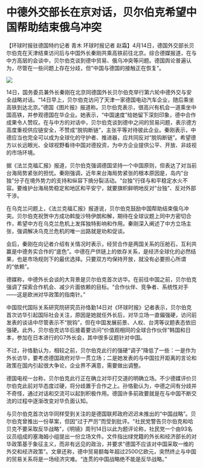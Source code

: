 # 中德外交部长在京对话，贝尔伯克希望中国帮助结束俄乌冲突

【环球时报驻德国特约记者 青木 环球时报记者
赵霜】4月14日，德国外交部长贝尔伯克在天津结束访问后与中国外长秦刚共乘高铁前往北京。综合德媒报道，在与中方高层的会谈中，贝尔伯克谈到德中贸易、俄乌冲突等问题。德国舆论普遍认为，尽管在一些问题上存在分歧，但“中国与德国的接触正在恢复”。

![](https://inews.gtimg.com/om_bt/OjIgVmLx9lJfwLKJwtw19colVHn2Rikf_svKPK8kRdUBEAA/1000)

14日，国务委员兼外长秦刚在北京同德国外长贝尔伯克举行第六轮中德外交与安全战略对话。“14日早上，贝尔伯克访问了天津一家德国电动汽车企业，随后乘坐高铁到达北京。”德国《图片报》报道称。贝尔伯克表示，很高兴有机会一道乘坐中国高铁，并参观德国在华企业。她表示，“中国速度”给她留下深刻印象，德中合作成果令人赞叹。在与中方的对话中，贝尔伯克谈到德中之间的贸易问题，表示德方高度重视供应链安全，不赞成“脱钩断链”，主张平等对待彼此企业。秦刚表示，中德应当也完全可以成为全球化的守护者、推进器，应共同反对“脱钩断链”。希望德方以长远眼光、全球视野看待中国对德投资，为中方企业提供公平、开放、非歧视的市场环境。

据《法兰克福汇报》报道，贝尔伯克强调德国坚持一个中国原则，但表达了对当前台海局势紧张的担忧。秦刚强调，近年来台海局势紧张的根本原因是，岛内“台独”分子在境外势力的支持和纵容下搞分裂活动。“台独”行径与和平稳定水火不容。要维护台海局势稳定和地区和平安宁，就要旗帜鲜明地反对“台独”、反对外部干涉。

在乌克兰问题上，《法兰克福汇报》报道说，贝尔伯克鼓励中国帮助结束俄乌冲突。贝尔伯克祝贺中方成功斡旋沙特伊朗和解，期待在全球议题上同中方密切合作，希望中方在乌克兰危机上发挥独特影响和作用。秦刚深入阐述了中方立场主张，强调解决乌克兰危机的唯一出路就是劝和促谈。

会后，秦刚在向记者介绍有关情况时表示，经贸合作是两国关系的压舱石，互利共赢是中德务实合作的“底色”。中德在产供链上的依存关系，是经济全球化的必然结果，也是市场规则下的最优选择。只要双方均保持开放，就没有必要担心所谓的“依赖”。

德媒称，中德外长会谈的大背景是贝尔伯克首次访华。在前往中国之前，贝尔伯克强调了探索合作机会、减少片面依赖的目标。“合作伙伴、竞争者、系统性对手——这是欧洲对华政策的指南针。”

中国现代国际关系研究院研究员孙恪勤14日对《环球时报》记者表示，贝尔伯克首次访华引起国际社会关注，原因是她就任外长后，对华立场一直偏强硬，访问前发表的谈话中尽管表示不“脱钩”，但在中国发展前景、人权、台湾等议题表态依旧强硬。此外，贝尔伯克访华后接着要访问“价值观相同的全球合作伙伴”韩国和日本，参加在日本进行的G7外长会，其中很多议题针对中国。

不过，孙恪勤认为，相较之前，贝尔伯克此行的强硬“调子”降低了一些：一是作为外长访华，要考虑德国政府对华一贯立场；二是她发表的与中国拉开距离的言论和政策在国内引起很大争论，企业界不满意，需要做出调整。

德国电视一台称，贝尔伯克此行正在确立对华打交道的明确立场。不少德媒评价贝尔伯克此前对华态度过硬，将分歧置于合作之上。孙恪勤认为，中德之间有分歧并不奇怪，通过对话和交流可以起到积极作用。德国许多前政要就是在与中国不断交流的过程中逐渐改变对华负面认知。

与贝尔伯克首次访华同样受到关注的是德国联邦政府迟迟未推出的“中国战略”。贝尔伯克曾推出一份草案，但因“过于严厉”而受到批评。“社民党警告贝尔伯克和哈贝克不要采取反华战略”，《明镜》周刊14日以此为题评论称，社民党一个由93名议员组成的塞海姆小组提出一份立场文件。文件指出绿党籍的外长和经济部长的对华政策基于象征主义，而非有远见的政治，并要求“德国不应该对中国采取一维的外交和经济政策”。文章还称，德中贸易额每年超过2500亿欧元，突然终止与中国的贸易关系将是一场经济灾难。“连贯的中国战略绝不能是反华战略。”

